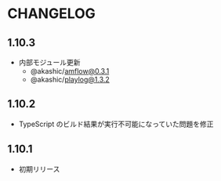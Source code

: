 # CHANGELOG

## 1.10.3
* 内部モジュール更新
  * @akashic/amflow@0.3.1
  * @akashic/playlog@1.3.2

## 1.10.2
* TypeScript のビルド結果が実行不可能になっていた問題を修正

## 1.10.1
* 初期リリース
